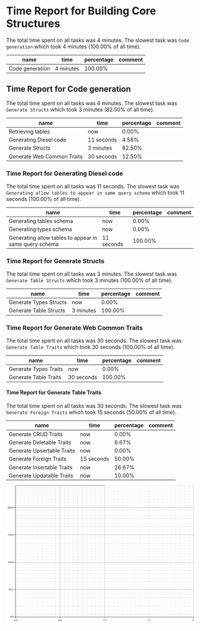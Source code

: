 # Time Report for Building Core Structures

The total time spent on all tasks was 4 minutes.
The slowest task was `Code generation` which took 4 minutes (100.00% of all time).

| name            | time      | percentage | comment |
|-----------------|-----------|------------|---------|
| Code generation | 4 minutes | 100.00%    |         |

## Time Report for Code generation

The total time spent on all tasks was 4 minutes.
The slowest task was `Generate Structs` which took 3 minutes (82.50% of all time).

| name                       | time       | percentage | comment |
|----------------------------|------------|------------|---------|
| Retrieving tables          | now        | 0.00%      |         |
| Generating Diesel code     | 11 seconds | 4.58%      |         |
| Generate Structs           | 3 minutes  | 82.50%     |         |
| Generate Web Common Traits | 30 seconds | 12.50%     |         |

### Time Report for Generating Diesel code

The total time spent on all tasks was 11 seconds.
The slowest task was `Generating allow tables to appear in same query schema` which took 11 seconds (100.00% of all time).

| name                                                   | time       | percentage | comment |
|--------------------------------------------------------|------------|------------|---------|
| Generating tables schema                               | now        | 0.00%      |         |
| Generating types schema                                | now        | 0.00%      |         |
| Generating allow tables to appear in same query schema | 11 seconds | 100.00%    |         |

### Time Report for Generate Structs

The total time spent on all tasks was 3 minutes.
The slowest task was `Generate Table Structs` which took 3 minutes (100.00% of all time).

| name                   | time      | percentage | comment |
|------------------------|-----------|------------|---------|
| Generate Types Structs | now       | 0.00%      |         |
| Generate Table Structs | 3 minutes | 100.00%    |         |

### Time Report for Generate Web Common Traits

The total time spent on all tasks was 30 seconds.
The slowest task was `Generate Table Traits` which took 30 seconds (100.00% of all time).

| name                  | time       | percentage | comment |
|-----------------------|------------|------------|---------|
| Generate Types Traits | now        | 0.00%      |         |
| Generate Table Traits | 30 seconds | 100.00%    |         |

#### Time Report for Generate Table Traits

The total time spent on all tasks was 30 seconds.
The slowest task was `Generate Foreign Traits` which took 15 seconds (50.00% of all time).

| name                       | time       | percentage | comment |
|----------------------------|------------|------------|---------|
| Generate CRUD Traits       | now        | 0.00%      |         |
| Generate Deletable Traits  | now        | 6.67%      |         |
| Generate Upsertable Traits | now        | 0.00%      |         |
| Generate Foreign Traits    | 15 seconds | 50.00%     |         |
| Generate Insertable Traits | now        | 26.67%     |         |
| Generate Updatable Traits  | now        | 10.00%     |         |

![Plot](time_requirements_report.png)
